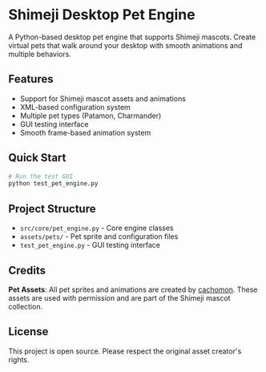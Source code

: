 # Shimeji Desktop Pet Engine

A Python-based desktop pet engine that supports Shimeji mascots. Create virtual pets that walk around your desktop with smooth animations and multiple behaviors.

## Features

- Support for Shimeji mascot assets and animations
- XML-based configuration system
- Multiple pet types (Patamon, Charmander)
- GUI testing interface
- Smooth frame-based animation system

## Quick Start

```bash
# Run the test GUI
python test_pet_engine.py
```

## Project Structure

- `src/core/pet_engine.py` - Core engine classes
- `assets/pets/` - Pet sprite and configuration files
- `test_pet_engine.py` - GUI testing interface

## Credits

**Pet Assets**: All pet sprites and animations are created by [cachomon](https://github.com/cachomon). These assets are used with permission and are part of the Shimeji mascot collection.

## License

This project is open source. Please respect the original asset creator's rights.